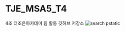 # TJE_MSA5_T4
4조 더조은아카데미 팀 활동 깃허브 저장소
![search pstatic](https://github.com/JTNewY/TJE_MSA5_T4/assets/151705894/92302c26-162e-4d03-a2d5-72e7180d10bb)
